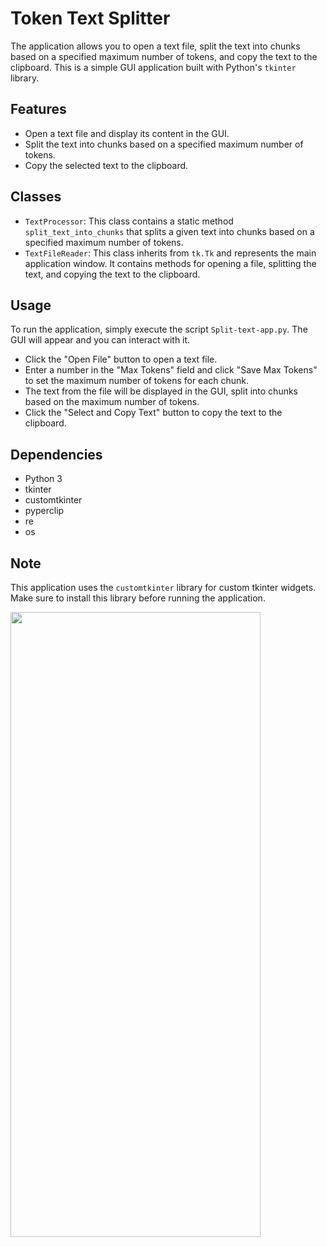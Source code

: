
# Token Text Splitter

The application allows you to open a text file, split the text into chunks based on a specified maximum number of tokens, and copy the text to the clipboard. This is a simple GUI application built with Python's `tkinter` library. 

## Features

- Open a text file and display its content in the GUI.
- Split the text into chunks based on a specified maximum number of tokens.
- Copy the selected text to the clipboard.

## Classes

- `TextProcessor`: This class contains a static method `split_text_into_chunks` that splits a given text into chunks based on a specified maximum number of tokens.
- `TextFileReader`: This class inherits from `tk.Tk` and represents the main application window. It contains methods for opening a file, splitting the text, and copying the text to the clipboard.

## Usage

To run the application, simply execute the script `Split-text-app.py`. The GUI will appear and you can interact with it.

- Click the "Open File" button to open a text file.
- Enter a number in the "Max Tokens" field and click "Save Max Tokens" to set the maximum number of tokens for each chunk.
- The text from the file will be displayed in the GUI, split into chunks based on the maximum number of tokens.
- Click the "Select and Copy Text" button to copy the text to the clipboard.

## Dependencies

- Python 3
- tkinter
- customtkinter
- pyperclip
- re
- os

## Note

This application uses the `customtkinter` library for custom tkinter widgets. Make sure to install this library before running the application. 


<img src="https://github.com/withLinda/TokenTextSplitter/assets/82918531/15c19828-1595-459f-8b1e-e9551db2f040" width="400" height="1000"> 


